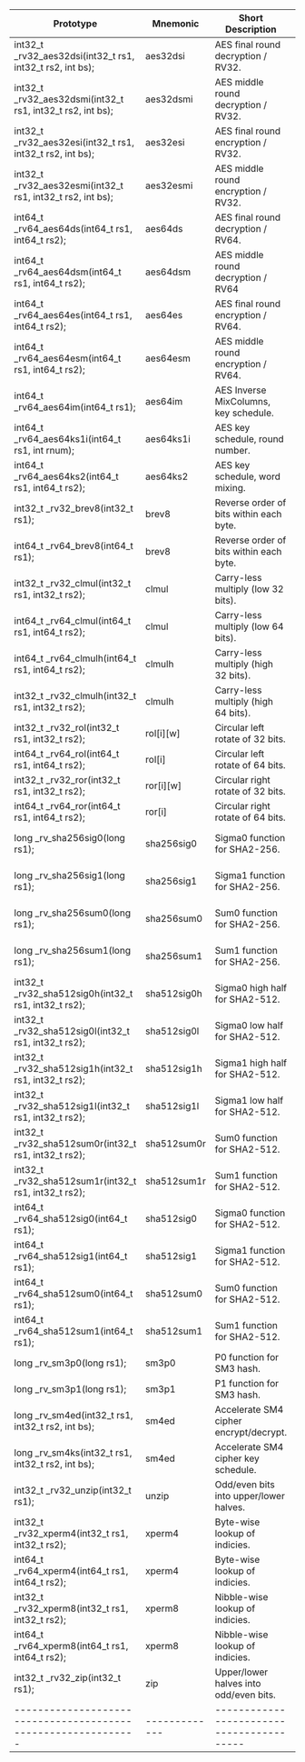 | Prototype                                                     | Mnemonic      | Short Description                         | Supported in                  |
| ------------------------------------------------------------- | ------------- | ----------------------------------------- | ----------------------------- |
| int32_t _rv32_aes32dsi(int32_t rs1, int32_t rs2, int bs);     | aes32dsi      | AES final round decryption / RV32.        | Zknd, Zkn, Zk (RV32)          |
| int32_t _rv32_aes32dsmi(int32_t rs1, int32_t rs2, int bs);    | aes32dsmi     | AES middle round decryption / RV32.       | Zknd, Zkn, Zk (RV32)          |
| int32_t _rv32_aes32esi(int32_t rs1, int32_t rs2, int bs);     | aes32esi      | AES final round encryption / RV32.        | Zkne, Zkn, Zk (RV32)          |
| int32_t _rv32_aes32esmi(int32_t rs1, int32_t rs2, int bs);    | aes32esmi     | AES middle round encryption / RV32.       | Zkne, Zkn, Zk (RV32)          |
| int64_t _rv64_aes64ds(int64_t rs1, int64_t rs2);              | aes64ds       | AES final round decryption / RV64.        | Zknd, Zkn, Zk (RV64)          |
| int64_t _rv64_aes64dsm(int64_t rs1, int64_t rs2);             | aes64dsm      | AES middle round decryption / RV64        | Zknd, Zkn, Zk (RV64)          |
| int64_t _rv64_aes64es(int64_t rs1, int64_t rs2);              | aes64es       | AES final round encryption / RV64.        | Zkne, Zkn, Zk (RV64)          |
| int64_t _rv64_aes64esm(int64_t rs1, int64_t rs2);             | aes64esm      | AES middle round encryption / RV64.       | Zkne, Zkn, Zk (RV64)          |
| int64_t _rv64_aes64im(int64_t rs1);                           | aes64im       | AES Inverse MixColumns, key schedule.     | Zknd, Zkn, Zk (RV64)          |
| int64_t _rv64_aes64ks1i(int64_t rs1, int rnum);               | aes64ks1i     | AES key schedule, round number.           | Zkne, Zknd, Zkn, Zk (RV64)    |
| int64_t _rv64_aes64ks2(int64_t rs1, int64_t rs2);             | aes64ks2      | AES key schedule, word mixing.            | Zkne, Zknd, Zkn, Zk (RV64)    |
| int32_t _rv32_brev8(int32_t rs1);                             | brev8         | Reverse order of bits within each byte.   | Zbkb (RV32)                   |
| int64_t _rv64_brev8(int64_t rs1);                             | brev8         | Reverse order of bits within each byte.   | Zbkb (RV64)                   |
| int32_t _rv32_clmul(int32_t rs1, int32_t rs2);                | clmul         | Carry-less multiply (low 32 bits).        | Zbc, Zbkc (RV32)              |
| int64_t _rv64_clmul(int64_t rs1, int64_t rs2);                | clmul         | Carry-less multiply (low 64 bits).        | Zbc, Zbkc (RV64)              |
| int64_t _rv64_clmulh(int64_t rs1, int64_t rs2);               | clmulh        | Carry-less multiply (high 32 bits).       | Zbc, Zbkc (RV32)              |
| int32_t _rv32_clmulh(int32_t rs1, int32_t rs2);               | clmulh        | Carry-less multiply (high 64 bits).       | Zbc, Zbkc (RV64)              |
| int32_t _rv32_rol(int32_t rs1, int32_t rs2);                  | rol[i][w]     | Circular left rotate of 32 bits.          | Zbb, Zbkb (RV32,RV64)         |
| int64_t _rv64_rol(int64_t rs1, int64_t rs2);                  | rol[i]        | Circular left rotate of 64 bits.          | Zbb, Zbkb (RV64)              |
| int32_t _rv32_ror(int32_t rs1, int32_t rs2);                  | ror[i][w]     | Circular right rotate of 32 bits.         | Zbb, Zbkb (RV32,RV64)         |
| int64_t _rv64_ror(int64_t rs1, int64_t rs2);                  | ror[i]        | Circular right rotate of 64 bits.         | Zbb, Zbkb (RV64)              |
| long _rv_sha256sig0(long rs1);                                | sha256sig0    | Sigma0 function for SHA2-256.             | Zknhv, Zknv, Zk (RV32,RV64)   |
| long _rv_sha256sig1(long rs1);                                | sha256sig1    | Sigma1 function for SHA2-256.             | Zknhv, Zknv, Zk (RV32,RV64)   |
| long _rv_sha256sum0(long rs1);                                | sha256sum0    | Sum0 function for SHA2-256.               | Zknhv, Zknv, Zk (RV32,RV64)   |
| long _rv_sha256sum1(long rs1);                                | sha256sum1    | Sum1 function for SHA2-256.               | Zknhv, Zknv, Zk (RV32,RV64)   |
| int32_t _rv32_sha512sig0h(int32_t rs1, int32_t rs2);          | sha512sig0h   | Sigma0 high half for SHA2-512.            | Zknhv, Zknv, Zk (RV32)        |
| int32_t _rv32_sha512sig0l(int32_t rs1, int32_t rs2);          | sha512sig0l   | Sigma0 low half for SHA2-512.             | Zknhv, Zknv, Zk (RV32)        |
| int32_t _rv32_sha512sig1h(int32_t rs1, int32_t rs2);          | sha512sig1h   | Sigma1 high half for SHA2-512.            | Zknhv, Zknv, Zk (RV32)        |
| int32_t _rv32_sha512sig1l(int32_t rs1, int32_t rs2);          | sha512sig1l   | Sigma1 low half for SHA2-512.             | Zknhv, Zknv, Zk (RV32)        |
| int32_t _rv32_sha512sum0r(int32_t rs1, int32_t rs2);          | sha512sum0r   | Sum0 function for SHA2-512.               | Zknhv, Zknv, Zk (RV32)        |
| int32_t _rv32_sha512sum1r(int32_t rs1, int32_t rs2);          | sha512sum1r   | Sum1 function for SHA2-512.               | Zknhv, Zknv, Zk (RV32)        |
| int64_t _rv64_sha512sig0(int64_t rs1);                        | sha512sig0    | Sigma0 function for SHA2-512.             | Zknhv, Zknv, Zk (RV64)        |
| int64_t _rv64_sha512sig1(int64_t rs1);                        | sha512sig1    | Sigma1 function for SHA2-512.             | Zknhv, Zknv, Zk (RV64)        |
| int64_t _rv64_sha512sum0(int64_t rs1);                        | sha512sum0    | Sum0 function for SHA2-512.               | Zknhv, Zknv, Zk (RV64)        |
| int64_t _rv64_sha512sum1(int64_t rs1);                        | sha512sum1    | Sum1 function for SHA2-512.               | Zknhv, Zknv, Zk (RV64)        |
| long _rv_sm3p0(long rs1);                                     | sm3p0         | P0 function for SM3 hash.                 | Zksh, Zks (RV32,RV64)         |
| long _rv_sm3p1(long rs1);                                     | sm3p1         | P1 function for SM3 hash.                 | Zksh, Zks (RV32,RV64)         |
| long _rv_sm4ed(int32_t rs1, int32_t rs2, int bs);             | sm4ed         | Accelerate SM4 cipher encrypt/decrypt.    | Zksed, Zks (RV32,RV64)        |
| long _rv_sm4ks(int32_t rs1, int32_t rs2, int bs);             | sm4ed         | Accelerate SM4 cipher key schedule.       | Zksed, Zks (RV32,RV64)        |
| int32_t _rv32_unzip(int32_t rs1);                             | unzip         | Odd/even bits into upper/lower halves.    | Zbkb (RV32)                   |
| int32_t _rv32_xperm4(int32_t rs1, int32_t rs2);               | xperm4        | Byte-wise lookup of indicies.             | Zbkx (RV32)                   |
| int64_t _rv64_xperm4(int64_t rs1, int64_t rs2);               | xperm4        | Byte-wise lookup of indicies.             | Zbkx (RV64)                   |
| int32_t _rv32_xperm8(int32_t rs1, int32_t rs2);               | xperm8        | Nibble-wise lookup of indicies.           | Zbkx (RV32)                   |
| int64_t _rv64_xperm8(int64_t rs1, int64_t rs2);               | xperm8        | Nibble-wise lookup of indicies.           | Zbkx (RV64)                   |
| int32_t _rv32_zip(int32_t rs1);                               | zip           | Upper/lower halves into odd/even bits.    | Zbkb (RV32)                   |
| ------------------------------------------------------------- | ------------- | ----------------------------------------- | ----------------------------- |

